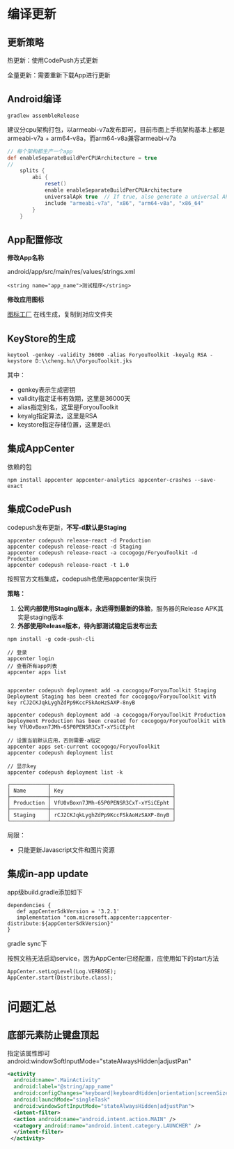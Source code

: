 # 编译更新

## 更新策略

热更新：使用CodePush方式更新

全量更新：需要重新下载App进行更新

## Android编译

```
gradlew assembleRelease
```

建议分cpu架构打包，以armeabi-v7a发布即可，目前市面上手机架构基本上都是armeabi-v7a + arm64-v8a，而arm64-v8a兼容armeabi-v7a

```gradle
// 每个架构都生产一个app
def enableSeparateBuildPerCPUArchitecture = true
// 
    splits {
        abi {
            reset()
            enable enableSeparateBuildPerCPUArchitecture
            universalApk true  // If true, also generate a universal APK
            include "armeabi-v7a", "x86", "arm64-v8a", "x86_64"
        }
    }
```



## App配置修改

**修改App名称**

android/app/src/main/res/values/strings.xml 
```
<string name="app_name">测试程序</string>
```

**修改应用图标**

 [图标工厂](https://icon.wuruihong.com/) 在线生成，复制到对应文件夹



## KeyStore的生成

```
keytool -genkey -validity 36000 -alias ForyouToolkit -keyalg RSA -keystore D:\\cheng.hu\\ForyouToolkit.jks  
```

 其中：

- genkey表示生成密钥 
- validity指定证书有效期，这里是36000天 
- alias指定别名，这里是ForyouToolkit
- keyalg指定算法，这里是RSA 
- keystore指定存储位置，这里是d:\



## 集成AppCenter

依赖的包

```
npm install appcenter appcenter-analytics appcenter-crashes --save-exact
```



## 集成CodePush

codepush发布更新，**不写-d默认是Staging**

```
appcenter codepush release-react -d Production
appcenter codepush release-react -d Staging
appcenter codepush release-react -a cocogogo/ForyouToolkit -d Production
appcenter codepush release-react -t 1.0
```

  按照官方文档集成，codepush也使用appcenter来执行

**策略：**

1. **公司内部使用Staging版本，永远得到最新的体验**，服务器的Release APK其实是staging版本
2. **外部使用Release版本，待內部测试稳定后发布出去**

```
npm install -g code-push-cli

// 登录
appcenter login
// 查看所有app列表
appcenter apps list


appcenter codepush deployment add -a cocogogo/ForyouToolkit Staging
Deployment Staging has been created for cocogogo/ForyouToolkit with key rCJ2CKJqkLyghZdPp9KccFSkAoHzSAXP-8nyB

appcenter codepush deployment add -a cocogogo/ForyouToolkit Production
Deployment Production has been created for cocogogo/ForyouToolkit with key VfU0vBoxn7JMh-65P0PENSR3CxT-xYSiCEpht

// 设置当前默认应用，否则需要-a指定
appcenter apps set-current cocogogo/ForyouToolkit
appcenter codepush deployment list

// 显示key
appcenter codepush deployment list -k

┌────────────┬───────────────────────────────────────┐
│ Name       │ Key                                   │
├────────────┼───────────────────────────────────────┤
│ Production │ VfU0vBoxn7JMh-65P0PENSR3CxT-xYSiCEpht │
├────────────┼───────────────────────────────────────┤
│ Staging    │ rCJ2CKJqkLyghZdPp9KccFSkAoHzSAXP-8nyB │
└────────────┴───────────────────────────────────────┘
```

局限：

- 只能更新Javascript文件和图片资源

## 集成in-app update

app级build.gradle添加如下

```
dependencies {
   def appCenterSdkVersion = '3.2.1'
   implementation "com.microsoft.appcenter:appcenter-distribute:${appCenterSdkVersion}"
}
```

gradle sync下

按照文档无法启动service，因为AppCenter已经配置，应使用如下的start方法

```
AppCenter.setLogLevel(Log.VERBOSE);
AppCenter.start(Distribute.class);
```

# 问题汇总

## 底部元素防止键盘顶起

指定该属性即可android:windowSoftInputMode="stateAlwaysHidden|adjustPan"

```xml
<activity
  android:name=".MainActivity"
  android:label="@string/app_name"
  android:configChanges="keyboard|keyboardHidden|orientation|screenSize|uiMode"
  android:launchMode="singleTask"
  android:windowSoftInputMode="stateAlwaysHidden|adjustPan">
  <intent-filter>
  <action android:name="android.intent.action.MAIN" />
  <category android:name="android.intent.category.LAUNCHER" />
  </intent-filter>
 </activity>
```